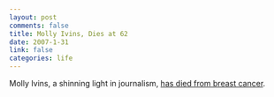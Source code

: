 ```yaml
--- 
layout: post
comments: false
title: Molly Ivins, Dies at 62
date: 2007-1-31
link: false
categories: life
---
```

Molly Ivins, a shinning light in journalism, <a href="http://www.nytimes.com/2007/01/31/business/media/31cnd-ivins.html?ex=1327899600&amp;en=dd8cfde62d7893d5&amp;ei=5090&amp;partner=rssuserland&amp;emc=rss" title="Molly Ivins, Populist Texas Columnist, Dies at 62">has died from breast cancer</a>.

